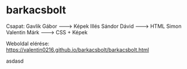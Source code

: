 # barkacsbolt

Csapat: Gavlik Gábor ---> Képek
        Illés Sándor Dávid ---> HTML
        Simon Valentin Márk ---> CSS + Képek
        
Weboldal elérése: https://valentin0216.github.io/barkacsbolt/barkacsbolt.html

asdasd
